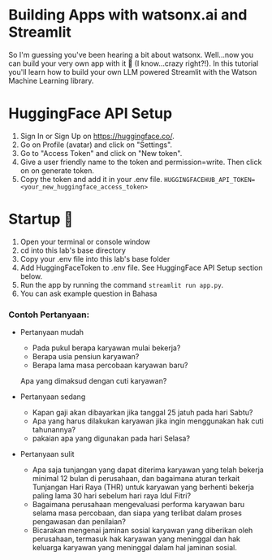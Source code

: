 # Building  Apps with watsonx.ai and Streamlit
So I'm guessing you've been hearing a bit about watsonx. Well...now you can build your very own app with it 🙌 (I know...crazy right?!). In this tutorial you'll learn how to build your own LLM powered Streamlit with the Watson Machine Learning library.  

# HuggingFace API Setup
1. Sign In or Sign Up on https://huggingface.co/.
2. Go on Profile (avatar) and click on "Settings".
3. Go to "Access Token" and click on "New token".
4. Give a user friendly name to the token and permission=write. Then click on on generate token.
5. Copy the token and add it in your .env file. `HUGGINGFACEHUB_API_TOKEN=<your_new_huggingface_access_token>`

# Startup 🚀
1. Open your terminal or console window
2. cd into this lab's base directory
3. Copy your .env file into this lab's base folder
4. Add HuggingFaceToken to .env file. See HuggingFace API Setup section below.
5. Run the app by running the command `streamlit run app.py`.
6. You can ask example question in Bahasa

### Contoh Pertanyaan:
- Pertanyaan mudah
    - Pada pukul berapa karyawan mulai bekerja?
    - Berapa usia pensiun karyawan?
    - Berapa lama masa percobaan karyawan baru?
    
    Apa yang dimaksud dengan cuti karyawan?
    
- Pertanyaan sedang
    - Kapan gaji akan dibayarkan jika tanggal 25 jatuh pada hari Sabtu?
    - Apa yang harus dilakukan karyawan jika ingin menggunakan hak cuti tahunannya?
    - pakaian apa yang digunakan pada hari Selasa?
    
- Pertanyaan sulit
    - Apa saja tunjangan yang dapat diterima karyawan yang telah bekerja minimal 12 bulan di perusahaan, dan bagaimana aturan terkait Tunjangan Hari Raya (THR) untuk karyawan yang berhenti bekerja paling lama 30 hari sebelum hari raya Idul Fitri?
    - Bagaimana perusahaan mengevaluasi performa karyawan baru selama masa percobaan, dan siapa yang terlibat dalam proses pengawasan dan penilaian?
    - Bicarakan mengenai jaminan sosial karyawan yang diberikan oleh perusahaan, termasuk hak karyawan yang meninggal dan hak keluarga karyawan yang meninggal dalam hal jaminan sosial.
